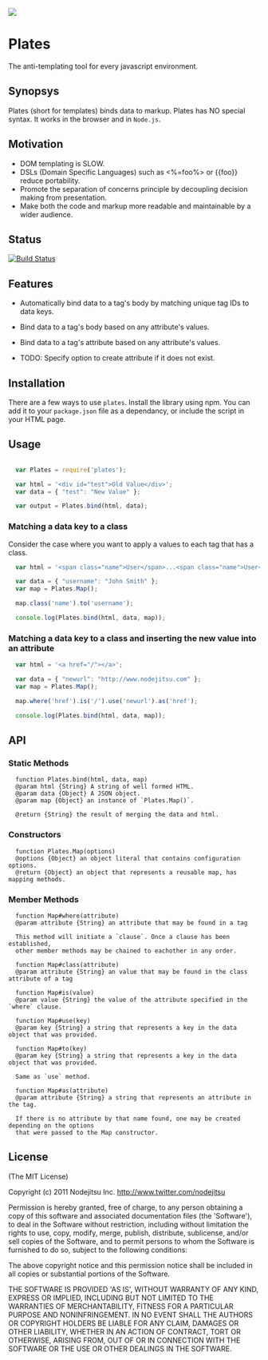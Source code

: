 
![](http://flatironjs.org/img/flatiron.png)

# Plates 
The anti-templating tool for every javascript environment.

## Synopsys

Plates (short for templates) binds data to markup. Plates has NO special syntax. It works in the browser and in `Node.js`.

## Motivation

- DOM templating is SLOW.
- DSLs (Domain Specific Languages) such as <%=foo%> or {{foo}} reduce portability.
- Promote the separation of concerns principle by decoupling decision making from presentation.
- Make both the code and markup more readable and maintainable by a wider audience.

## Status

[![Build Status](https://secure.travis-ci.org/flatiron/plates.png)](http://travis-ci.org/flatiron/plates)

## Features

- Automatically bind data to a tag's body by matching unique tag IDs to data keys.
- Bind data to a tag's body based on any attribute's values.
- Bind data to a tag's attribute based on any attribute's values.

- TODO: Specify option to create attribute if it does not exist.

## Installation
There are a few ways to use `plates`. Install the library using npm. You can add it to your `package.json` file as a dependancy, or include the script in your HTML page.

## Usage

```js

  var Plates = require('plates');

  var html = '<div id="test">Old Value</div>';
  var data = { "test": "New Value" };

  var output = Plates.bind(html, data); 

```

### Matching a data key to a class
Consider the case where you want to apply a values to each tag that has a class.

```js
  var html = '<span class="name">User</span>...<span class="name">User</span>';

  var data = { "username": "John Smith" };
  var map = Plates.Map();

  map.class('name').to('username');

  console.log(Plates.bind(html, data, map));
```

### Matching a data key to a class and inserting the new value into an attribute

```js
  var html = '<a href="/"></a>';

  var data = { "newurl": "http://www.nodejitsu.com" };
  var map = Plates.Map();

  map.where('href').is('/').use('newurl').as('href');

  console.log(Plates.bind(html, data, map));
```

## API

### Static Methods

```
  function Plates.bind(html, data, map)
  @param html {String} A string of well formed HTML.
  @param data {Object} A JSON object.
  @param map {Object} an instance of `Plates.Map()`.

  @return {String} the result of merging the data and html.
```

### Constructors

```
  function Plates.Map(options)
  @options {Object} an object literal that contains configuration options.
  @return {Object} an object that represents a reusable map, has mapping methods.
```

### Member Methods

```
  function Map#where(attribute)
  @param attribute {String} an attribute that may be found in a tag

  This method will initiate a `clause`. Once a clause has been established,
  other member methods may be chained to eachother in any order.
```

```
  function Map#class(attribute)
  @param attribute {String} an value that may be found in the class attribute of a tag

```

```
  function Map#is(value)
  @param value {String} the value of the attribute specified in the `where` clause.
```

```
  function Map#use(key)
  @param key {String} a string that represents a key in the data object that was provided.
```

```
  function Map#to(key)
  @param key {String} a string that represents a key in the data object that was provided.

  Same as `use` method.
```

```
  function Map#as(attribute)
  @param attribute {String} a string that represents an attribute in the tag.

  If there is no attribute by that name found, one may be created depending on the options
  that were passed to the Map constructor.
```

## License

(The MIT License)

Copyright (c) 2011 Nodejitsu Inc. http://www.twitter.com/nodejitsu

Permission is hereby granted, free of charge, to any person obtaining a copy of this software and associated documentation files (the 'Software'), to deal in the Software without restriction, including without limitation the rights to use, copy, modify, merge, publish, distribute, sublicense, and/or sell copies of the Software, and to permit persons to whom the Software is furnished to do so, subject to the following conditions:

The above copyright notice and this permission notice shall be included in all copies or substantial portions of the Software.

THE SOFTWARE IS PROVIDED 'AS IS', WITHOUT WARRANTY OF ANY KIND, EXPRESS OR IMPLIED, INCLUDING BUT NOT LIMITED TO THE WARRANTIES OF MERCHANTABILITY, FITNESS FOR A PARTICULAR PURPOSE AND NONINFRINGEMENT. IN NO EVENT SHALL THE AUTHORS OR COPYRIGHT HOLDERS BE LIABLE FOR ANY CLAIM, DAMAGES OR OTHER LIABILITY, WHETHER IN AN ACTION OF CONTRACT, TORT OR OTHERWISE, ARISING FROM, OUT OF OR IN CONNECTION WITH THE SOFTWARE OR THE USE OR OTHER DEALINGS IN THE SOFTWARE.
